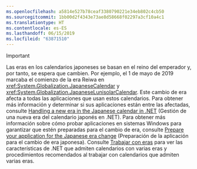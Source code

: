 ```yaml
---
ms.openlocfilehash: a5814e527b78ceaf3380790221e34eb802c4cb50
ms.sourcegitcommit: 1bb00d2f4343e73ae8d58668f02297a3cf10a4c1
ms.translationtype: HT
ms.contentlocale: es-ES
ms.lasthandoff: 06/15/2019
ms.locfileid: "63871510"
---
```


> [!IMPORTANT]
>  Las eras en los calendarios japoneses se basan en el reino del emperador y, por tanto, se espera que cambien. Por ejemplo, el 1 de mayo de 2019 marcaba el comienzo de la era Reiwa en <xref:System.Globalization.JapaneseCalendar> y <xref:System.Globalization.JapaneseLunisolarCalendar>. Este cambio de era afecta a todas las aplicaciones que usan estos calendarios. Para obtener más información y determinar si sus aplicaciones están entre las afectadas, consulte [Handling a new era in the Japanese calendar in .NET](https://devblogs.microsoft.com/dotnet/handling-a-new-era-in-the-japanese-calendar-in-net/) (Gestión de una nueva era del calendario japonés en .NET). Para obtener más información sobre cómo probar aplicaciones en sistemas Windows para garantizar que estén preparadas para el cambio de era, consulte [Prepare your application for the Japanese era change](/windows/uwp/design/globalizing/japanese-era-change) (Preparación de la aplicación para el cambio de era japonesa). Consulte [Trabajar con eras](~/docs/standard/datetime/working-with-calendars.md#working-with-eras) para ver las características de .NET que admiten calendarios con varias eras y procedimientos recomendados al trabajar con calendarios que admiten varias eras.
